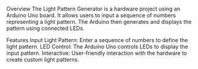 Overview
The Light Pattern Generator is a hardware project using an Arduino Uno board. It allows users to input a sequence of numbers representing a light pattern. The Arduino then generates and displays the pattern using connected LEDs.

Features
Input Light Pattern: Enter a sequence of numbers to define the light pattern.
LED Control: The Arduino Uno controls LEDs to display the input pattern.
Interactive: User-friendly interaction with the hardware to create custom light patterns.
